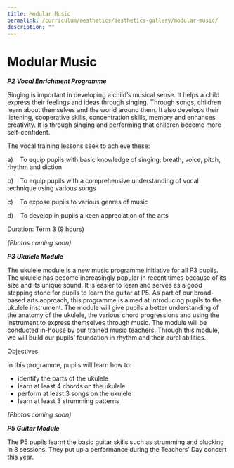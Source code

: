 ```yaml
---
title: Modular Music
permalink: /curriculum/aesthetics/aesthetics-gallery/modular-music/
description: ""
---
```

# **Modular Music**

**_P2 Vocal Enrichment Programme_**  

Singing is important in developing a child’s musical sense. It helps a child express their feelings and ideas through singing. Through songs, children learn about themselves and the world around them. It also develops their listening, cooperative skills, concentration skills, memory and enhances creativity. It is through singing and performing that children become more self-confident.

The vocal training lessons seek to achieve these:

a)    To equip pupils with basic knowledge of singing: breath, voice, pitch, rhythm and diction

b)    To equip pupils with a comprehensive understanding of vocal technique using various songs

c)    To expose pupils to various genres of music

d)    To develop in pupils a keen appreciation of the arts

Duration: Term 3 (9 hours)

_(Photos coming soon)_

**_P3 Ukulele Module_**

The ukulele module is a new music programme initiative for all P3 pupils. The ukulele has become increasingly popular in recent times because of its size and its unique sound. It is easier to learn and serves as a good stepping stone for pupils to learn the guitar at P5. As part of our broad-based arts approach, this programme is aimed at introducing pupils to the ukulele instrument. The module will give pupils a better understanding of the anatomy of the ukulele, the various chord progressions and using the instrument to express themselves through music. The module will be conducted in-house by our trained music teachers. Through this module, we will build our pupils’ foundation in rhythm and their aural abilities.

Objectives:

In this programme, pupils will learn how to:

*   identify the parts of the ukulele
*   learn at least 4 chords on the ukulele
*   perform at least 3 songs on the ukulele
*   learn at least 3 strumming patterns

_(Photos coming soon)_

**_P5 Guitar Module_**

The P5 pupils learnt the basic guitar skills such as strumming and plucking in 8 sessions. They put up a performance during the Teachers’ Day concert this year.